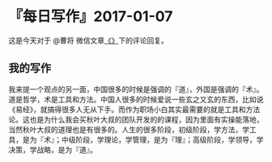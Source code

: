 # 『每日写作』2017-01-07

这是今天对于 @曹将 微信文章[《》]()下的评论回复。

## 我的写作

我来提一个观点的另一面，中国很多的时候是强调的『道』，外国是强调的『术』。道是哲学，术是工具和方法。中国人很多的时候爱说一些玄之又玄的东西，比如说《易经》，就搞得很多人无从下手。而作为职场小白其实最需要的就是工具和方法论。这也是为什么我会买秋叶大叔的团队开发的的课程，因为里面有实操能落地，当然秋叶大叔的道理也是有很多的。人生的很多阶段，初级阶段，学方法，学工具，是为『术』；中级阶段，学理论，学管理，是为『理』；高级阶段，学领导，学决策，学战略，是为『道』。